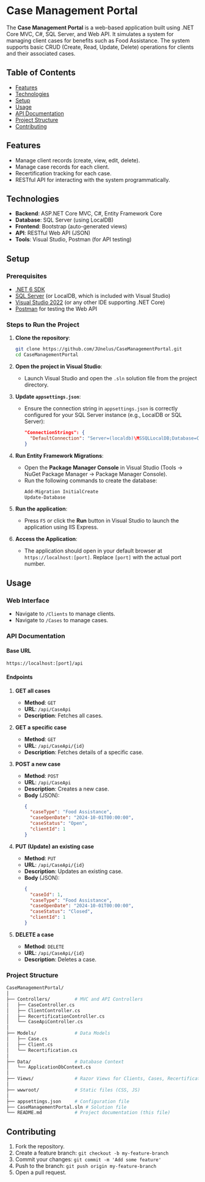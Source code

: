 # Case Management Portal

The **Case Management Portal** is a web-based application built using .NET Core MVC, C#, SQL Server, and Web API. It simulates a system for managing client cases for benefits such as Food Assistance. The system supports basic CRUD (Create, Read, Update, Delete) operations for clients and their associated cases.

## Table of Contents
- [Features](#features)
- [Technologies](#technologies)
- [Setup](#setup)
- [Usage](#usage)
- [API Documentation](#api-documentation)
- [Project Structure](#project-structure)
- [Contributing](#contributing)

## Features
- Manage client records (create, view, edit, delete).
- Manage case records for each client.
- Recertification tracking for each case.
- RESTful API for interacting with the system programmatically.

## Technologies
- **Backend**: ASP.NET Core MVC, C#, Entity Framework Core
- **Database**: SQL Server (using LocalDB)
- **Frontend**: Bootstrap (auto-generated views)
- **API**: RESTful Web API (JSON)
- **Tools**: Visual Studio, Postman (for API testing)

## Setup

### Prerequisites
- [.NET 6 SDK](https://dotnet.microsoft.com/download)
- [SQL Server](https://www.microsoft.com/en-us/sql-server/sql-server-downloads) (or LocalDB, which is included with Visual Studio)
- [Visual Studio 2022](https://visualstudio.microsoft.com/) (or any other IDE supporting .NET Core)
- [Postman](https://www.postman.com/) for testing the Web API

### Steps to Run the Project
1. **Clone the repository**:
   ```bash
   git clone https://github.com/JUnelus/CaseManagementPortal.git
   cd CaseManagementPortal
   ```

2. **Open the project in Visual Studio**:
   - Launch Visual Studio and open the `.sln` solution file from the project directory.

3. **Update `appsettings.json`**:
   - Ensure the connection string in `appsettings.json` is correctly configured for your SQL Server instance (e.g., LocalDB or SQL Server):
     ```json
     "ConnectionStrings": {
       "DefaultConnection": "Server=(localdb)\MSSQLLocalDB;Database=CaseManagementDB;Trusted_Connection=True;MultipleActiveResultSets=true"
     }
     ```

4. **Run Entity Framework Migrations**:
   - Open the **Package Manager Console** in Visual Studio (Tools -> NuGet Package Manager -> Package Manager Console).
   - Run the following commands to create the database:
     ```bash
     Add-Migration InitialCreate
     Update-Database
     ```

5. **Run the application**:
   - Press `F5` or click the **Run** button in Visual Studio to launch the application using IIS Express.

6. **Access the Application**:
   - The application should open in your default browser at `https://localhost:[port]`. Replace `[port]` with the actual port number.

## Usage

### Web Interface 
- Navigate to `/Clients` to manage clients.
- Navigate to `/Cases` to manage cases.

### API Documentation

#### Base URL
```
https://localhost:[port]/api
```

#### Endpoints

1. **GET all cases**
   - **Method**: `GET`
   - **URL**: `/api/CaseApi`
   - **Description**: Fetches all cases.

2. **GET a specific case**
   - **Method**: `GET`
   - **URL**: `/api/CaseApi/{id}`
   - **Description**: Fetches details of a specific case.

3. **POST a new case**
   - **Method**: `POST`
   - **URL**: `/api/CaseApi`
   - **Description**: Creates a new case.
   - **Body** (JSON):
     ```json
     {
       "caseType": "Food Assistance",
       "caseOpenDate": "2024-10-01T00:00:00",
       "caseStatus": "Open",
       "clientId": 1
     }
     ```

4. **PUT (Update) an existing case**
   - **Method**: `PUT`
   - **URL**: `/api/CaseApi/{id}`
   - **Description**: Updates an existing case.
   - **Body** (JSON):
     ```json
     {
       "caseId": 1,
       "caseType": "Food Assistance",
       "caseOpenDate": "2024-10-01T00:00:00",
       "caseStatus": "Closed",
       "clientId": 1
     }
     ```

5. **DELETE a case**
   - **Method**: `DELETE`
   - **URL**: `/api/CaseApi/{id}`
   - **Description**: Deletes a case.

### Project Structure

```bash
CaseManagementPortal/
│
├── Controllers/         # MVC and API Controllers
│   ├── CaseController.cs
│   ├── ClientController.cs
│   ├── RecertificationController.cs
│   └── CaseApiController.cs
│
├── Models/              # Data Models
│   ├── Case.cs
│   ├── Client.cs
│   └── Recertification.cs
│
├── Data/                # Database Context
│   └── ApplicationDbContext.cs
│
├── Views/               # Razor Views for Clients, Cases, Recertifications
│
├── wwwroot/             # Static files (CSS, JS)
│
├── appsettings.json     # Configuration file
├── CaseManagementPortal.sln # Solution file
└── README.md            # Project documentation (this file)
```

## Contributing

1. Fork the repository.
2. Create a feature branch: `git checkout -b my-feature-branch`
3. Commit your changes: `git commit -m 'Add some feature'`
4. Push to the branch: `git push origin my-feature-branch`
5. Open a pull request.
